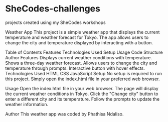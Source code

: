# SheCodes-challenges
projects created using my SheCodes workshops

Weather App
This project is a simple weather app that displays the current temperature and weather forecast for Tokyo. The app allows users to change the city and temperature displayed by interacting with a button.

Table of Contents
Features
Technologies Used
Setup
Usage
Code Structure
Author
Features
Displays current weather conditions with temperature.
Shows a three-day weather forecast.
Allows users to change the city and temperature through prompts.
Interactive button with hover effects.
Technologies Used
HTML
CSS
JavaScript
Setup
No setup is required to run this project. Simply open the index.html file in your preferred web browser.

Usage
Open the index.html file in your web browser.
The page will display the current weather conditions in Tokyo.
Click the "Change city" button to enter a different city and its temperature.
Follow the prompts to update the weather information.

Author
This weather app was coded by Phathisa Ndaliso.
